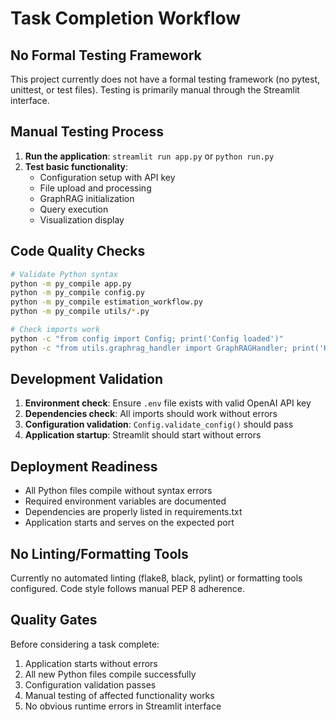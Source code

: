 # Task Completion Workflow

## No Formal Testing Framework
This project currently does not have a formal testing framework (no pytest, unittest, or test files). Testing is primarily manual through the Streamlit interface.

## Manual Testing Process
1. **Run the application**: `streamlit run app.py` or `python run.py`
2. **Test basic functionality**:
   - Configuration setup with API key
   - File upload and processing
   - GraphRAG initialization
   - Query execution
   - Visualization display

## Code Quality Checks
```bash
# Validate Python syntax
python -m py_compile app.py
python -m py_compile config.py
python -m py_compile estimation_workflow.py
python -m py_compile utils/*.py

# Check imports work
python -c "from config import Config; print('Config loaded')"
python -c "from utils.graphrag_handler import GraphRAGHandler; print('Handler loaded')"
```

## Development Validation
1. **Environment check**: Ensure `.env` file exists with valid OpenAI API key
2. **Dependencies check**: All imports should work without errors
3. **Configuration validation**: `Config.validate_config()` should pass
4. **Application startup**: Streamlit should start without errors

## Deployment Readiness
- All Python files compile without syntax errors
- Required environment variables are documented
- Dependencies are properly listed in requirements.txt
- Application starts and serves on the expected port

## No Linting/Formatting Tools
Currently no automated linting (flake8, black, pylint) or formatting tools configured. Code style follows manual PEP 8 adherence.

## Quality Gates
Before considering a task complete:
1. Application starts without errors
2. All new Python files compile successfully
3. Configuration validation passes
4. Manual testing of affected functionality works
5. No obvious runtime errors in Streamlit interface